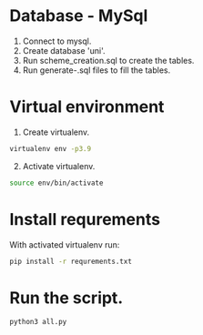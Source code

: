 # Database - MySql
1. Connect to mysql.
2. Create database 'uni'.
3. Run scheme_creation.sql to create the tables.
4. Run generate-.sql files to fill the tables.

# Virtual environment
1. Create virtualenv.
```bash
virtualenv env -p3.9
```
2. Activate virtualenv.
```bash
source env/bin/activate
``` 
# Install requrements
With activated virtualenv run:
```bash
pip install -r requrements.txt
```
# Run the script.
```bas
python3 all.py
```